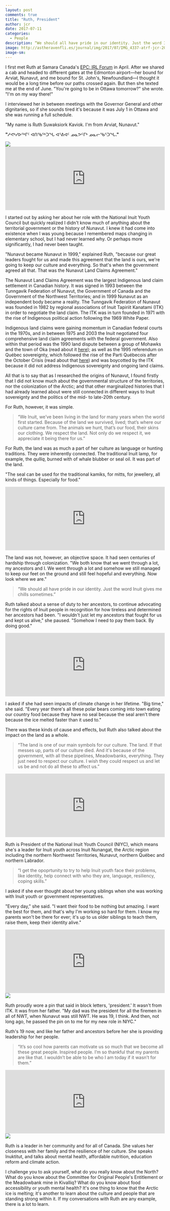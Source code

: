 ```yaml
---
layout: post
comments: true
title: "Ruth, President"
author: jcr
date: 2017-07-11
categories:
  - People
description: “We should all have pride in our identity. Just the word Inuit gives me chills sometimes.”
image: http://astheravenfli.es/journal/img/2017/07/IMG_4337-atrf-jcr-2000-web.jpg
image-sm:
--- 
```


I first met Ruth at Samara Canada's <a href="http://www.samaracanada.com/everyday-political-citizen/epc-irl-2017" target="blank">EPC: IRL Forum</a> in April. After we shared a cab and headed to different gates at the Edmonton airport—her bound for Arviat, Nunavut, and me bound for St. John's, Newfoundland—I thought it would be a long time before our paths crossed again. But then she texted me at the end of June. "You're going to be in Ottawa tomorrow?" she wrote. "I'm on my way there!"

I interviewed her in between meetings with the Governor General and other dignitaries, so if she sounds tired it's because it was July 1 in Ottawa and she was running a full schedule.

"My name is Ruth Suwaksiork Kaviok. I'm from Arviat, Nunavut."

<b>"</b>ᓱᕙᒃᓯᐅᖅᒥᑦ ᐊᑎᖃᖅᑐᖓ ᐊᕐᕕᐊᑦ ᓄᓇᕗᑦᒥᒃ ᓄᓇᓕᖃᕐᑐᖓ<b>."</b>

<img src="http://astheravenfli.es/journal/img/2017/07/IMG_4343-atrf-jcr-2000-web.jpg">

<iframe width="100%" height="200" scrolling="no" frameborder="no" src="https://w.soundcloud.com/player/?url=https%3A//api.soundcloud.com/tracks/332711987&amp;auto_play=false&amp;hide_related=false&amp;show_comments=true&amp;show_user=true&amp;show_reposts=false&amp;visual=true"></iframe>

I started out by asking her about her role with the National Inuit Youth Council but quickly realized I didn't know much of anything about the territorial government or the history of Nunavut. I knew it had come into existence when I was young because I remembered maps changing in elementary school, but I had never learned why. Or perhaps more significantly, I had never been taught.

"Nunavut became Nunavut in 1999," explained Ruth, "because our great leaders fought for us and made this agreement that the land is ours, we're going to keep our culture and everything. So that's when the government agreed all that. That was the Nunavut Land Claims Agreement."

The Nunavut Land Claims Agreement was the largest Indigenous land claim settlement in Canadian history. It was signed in 1993 between the Tunngavik Federation of Nunavut, the Government of Canada and the Government of the Northwest Territories; and in 1999 Nunavut as an independent body became a reality. The Tunngavik Federation of Nunavut was founded in 1982 by regional associations of Inuit Tapiriit Kanatami (ITK) in order to negotiate the land claim. The ITK was in turn founded in 1971 with the rise of Indigenous political action following the 1969 White Paper. 

Indigenous land claims were gaining momentum in Canadian federal courts in the 1970s, and in between 1975 and 2003 the Inuit negotiated four comprehensive land claim agreements with the federal government. Also within that period was the 1990 land dispute between a group of Mohawks and the town of Oka (read about it <a href="http://astheravenfli.es/journal/2017/06/28/oka/">here</a>); as well as the 1995 referendum on Québec sovereignty, which followed the rise of the Parti Québecois after the October Crisis (read about that <a href="http://astheravenfli.es/journal/2017/06/27/maison-du-pecheur/">here</a>) and was boycotted by the ITK because it did not address Indigenous sovereignty and ongoing land claims.

All that is to say that as I researched the origins of Nunavut, I found firstly that I did not know much about the governmental structure of the territories, nor the colonization of the Arctic; and that other marginalized histories that I had already learned about were still connected in different ways to Inuit sovereignty and the politics of the mid- to late-20th century.

For Ruth, however, it was simple. 

<blockquote>&ldquo;We Inuit, we&rsquo;ve been living in the land for many years when the world first started. Because of the land we survived, lived; that&rsquo;s where our culture came from. The animals we hunt, that&rsquo;s our food, their skins our clothing. We respect the land. Not only do we respect it, we appreciate it being there for us.&rdquo;</blockquote>

For Ruth, the land was as much a part of her culture as language or hunting traditions. They were inherently connected. The traditional Inuit lamp, for example, the <i>qulliq</i>, burned with of whale blubber or seal oil. It was part of the land.

"The seal can be used for the traditional kamiks, for mitts, for jewellery, all kinds of things. Especially for food."

<iframe width="100%" height="200" scrolling="no" frameborder="no" src="https://w.soundcloud.com/player/?url=https%3A//api.soundcloud.com/tracks/332711996&amp;auto_play=false&amp;hide_related=false&amp;show_comments=true&amp;show_user=true&amp;show_reposts=false&amp;visual=true"></iframe>

The land was not, however, an objective space. It had seen centuries of hardship through colonization. "We both know that we went through a lot, my ancestors and I. We went through a lot and somehow we still managed to keep our feet on the ground and still feel hopeful and everything. Now look where we are."

<blockquote>&ldquo;We should all have pride in our identity. Just the word Inuit gives me chills sometimes.&rdquo;</blockquote>

Ruth talked about a sense of duty to her ancestors, to continue advocating for the rights of Inuit people in recognition for how tireless and determined her ancestors had been. "I wouldn't just let my ancestors that fought for us and kept us alive," she paused. "Somehow I need to pay them back. By doing good."

<iframe width="100%" height="200" scrolling="no" frameborder="no" src="https://w.soundcloud.com/player/?url=https%3A//api.soundcloud.com/tracks/332712001&amp;auto_play=false&amp;hide_related=false&amp;show_comments=true&amp;show_user=true&amp;show_reposts=false&amp;visual=true"></iframe>

I asked if she had seen impacts of climate change in her lifetime. "Big time," she said. "Every year there's all these polar bears coming into town eating our country food because they have no seal because the seal aren't there because the ice melted faster than it used to."

There was these kinds of cause and effects, but Ruth also talked about the impact on the land as a whole.

<blockquote>&ldquo;The land is one of our main symbols for our culture. The land. If that messes up, parts of our culture died. And it's because of the government, with all these pipelines, Meadowbanks, everything. They just need to respect our culture. I wish they could respect us and let us be and not do all these to affect us.&rdquo;</blockquote>

<iframe width="100%" height="200" scrolling="no" frameborder="no" src="https://w.soundcloud.com/player/?url=https%3A//api.soundcloud.com/tracks/332712009&amp;auto_play=false&amp;hide_related=false&amp;show_comments=true&amp;show_user=true&amp;show_reposts=false&amp;visual=true"></iframe>

Ruth is President of the National Inuit Youth Council (NIYC), which means she's a leader for Inuit youth across Inuit Nunangat, the Arctic region including the northern Northwest Territories, Nunavut, northern Québec and northern Labrador.

<blockquote>&ldquo;I get the opoprtunity to try to help Inuit youth face their problems, like identity, help connect with who they are, language, resiliency, coping skills.&rdquo;</blockquote>

I asked if she ever thought about her young siblings when she was working with Inuit youth or government representatives.

"Every day," she said. "I want their food to be nothing but amazing. I want the best for them, and that's why I'm working so hard for them. I know my parents won't be there for ever; it's up to us older siblings to teach them, raise them, keep their identity alive."

<iframe width="100%" height="200" scrolling="no" frameborder="no" src="https://w.soundcloud.com/player/?url=https%3A//api.soundcloud.com/tracks/332712015&amp;auto_play=false&amp;hide_related=false&amp;show_comments=true&amp;show_user=true&amp;show_reposts=false&amp;visual=true"></iframe>

<img src="http://astheravenfli.es/journal/img/2017/07/IMG_4349-atrf-jcr-2000-web.jpg">

Ruth proudly wore a pin that said in block letters, 'president.' It wasn't from ITK. It was from her father. "My dad was the president for all the firemen in all of NWT, when Nunavut was still NWT. He was 19, I think. And then, not long ago, he passed the pin on to me for my new role in NIYC."

Ruth's 19 now, and like her father and ancestors before her she is providing leadership for her people.

<blockquote>&ldquo;It&rsquo;s so cool how parents can motivate us so much that we become all these great people. Inspired people. I&rsquo;m so thankful that my parents are like that. I wouldn&rsquo;t be able to be who I am today if it wasn&rsquo;t for them.&rdquo;</blockquote>

<iframe width="100%" height="200" scrolling="no" frameborder="no" src="https://w.soundcloud.com/player/?url=https%3A//api.soundcloud.com/tracks/332712024&amp;auto_play=false&amp;hide_related=false&amp;show_comments=true&amp;show_user=true&amp;show_reposts=false&amp;visual=true"></iframe>

<img src="http://astheravenfli.es/journal/img/2017/07/IMG_4351-atrf-jcr-2000-web.jpg">

Ruth is a leader in her community and for all of Canada. She values her closeness with her family and the resilience of her culture. She speaks Inuktitut, and talks about mental health, affordable nutrition, education reform and climate action.

I challenge you to ask yourself, what do you really know about the North? What do you know about the Committee for Original People's Entitlement or the Meadowbank mine in Kivalliq? What do you know about food accessibility or youth mental health? It's one thing to know that the Arctic ice is melting; it's another to learn about the culture and people that are standing strong within it. If my conversations with Ruth are any example, there is a lot to learn.